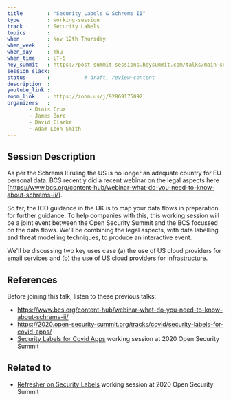 ```yaml
---
title        : "Security Labels & Schrems II"
type         : working-session
track        : Security Labels
topics       : 
when         : Nov 12th Thursday
when_week    : 
when_day     : Thu
when_time    : LT-5
hey_summit   : https://post-summit-sessions.heysummit.com/talks/main-session-security-labels-schrems-ii/
session_slack:
status       :           # draft, review-content
description  : 
youtube_link : 
zoom_link    : https://zoom.us/j/92869175092
organizers   : 
       - Dinis Cruz
       - James Bore
       - David Clarke
       - Adam Leon Smith
---
```


## Session Description

As per the Schrems II ruling the US is no longer an adequate country for EU personal data. 
BCS recently did a recent webinar on the legal aspects here [https://www.bcs.org/content-hub/webinar-what-do-you-need-to-know-about-schrems-ii/].

So far, the ICO guidance in the UK is to map your data flows in preparation for further guidance. 
To help companies with this, this working session will be a joint event between the Open Security Summit
 and the BCS focussed on the data flows. We'll be combining the legal aspects, 
 with data labelling and threat modelling techniques, to produce an interactive event.

We'll be discussing two key uses case (a) the use of US cloud providers for email services and
 (b) the use of US cloud providers for infrastructure.

## References  

Before joining this talk, listen to these previous talks:

- https://www.bcs.org/content-hub/webinar-what-do-you-need-to-know-about-schrems-ii/
- https://2020.open-security-summit.org/tracks/covid/security-labels-for-covid-apps/
- [Security Labels for Covid Apps](https://2020.open-security-summit.org/tracks/covid/security-labels-for-covid-apps) working session at 2020 Open Security Summit

## Related to

- [Refresher on Security Labels](/tracks/security-labels/refresher-on-security-labels/) working session at 2020 Open Security Summit

